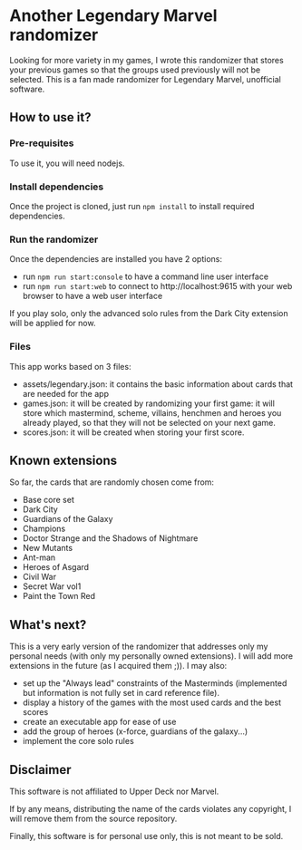 # Another Legendary Marvel randomizer

Looking for more variety in my games, I wrote this randomizer that stores your previous games so that the groups used previously will not be selected.
This is a fan made randomizer for Legendary Marvel, unofficial software.

## How to use it?

### Pre-requisites
To use it, you will need nodejs.

### Install dependencies
Once the project is cloned, just run `npm install` to install required dependencies.

### Run the randomizer
Once the dependencies are installed you have 2 options:
- run `npm run start:console` to have a command line user interface
- run `npm run start:web` to connect to http://localhost:9615 with your web browser to have a web user interface

If you play solo, only the advanced solo rules from the Dark City extension will be applied for now.

### Files
This app works based on 3 files:
- assets/legendary.json: it contains the basic information about cards that are needed for the app
- games.json: it will be created by randomizing your first game: it will store which mastermind, scheme, villains, henchmen and heroes you already played, so that they will not be selected on your next game.
- scores.json: it will be created when storing your first score.

## Known extensions
So far, the cards that are randomly chosen come from:
- Base core set
- Dark City
- Guardians of the Galaxy
- Champions
- Doctor Strange and the Shadows of Nightmare
- New Mutants
- Ant-man
- Heroes of Asgard
- Civil War
- Secret War vol1
- Paint the Town Red

## What's next?
This is a very early version of the randomizer that addresses only my personal needs (with only my personally owned extensions).
I will add more extensions in the future (as I acquired them ;)).
I may also:
- set up the "Always lead" constraints of the Masterminds (implemented but information is not fully set in card reference file).
- display a history of the games with the most used cards and the best scores
- create an executable app for ease of use
- add the group of heroes (x-force, guardians of the galaxy...)
- implement the core solo rules

## Disclaimer
This software is not affiliated to Upper Deck nor Marvel. 

If by any means, distributing the name of the cards violates any copyright, I will remove them from the source repository.

Finally, this software is for personal use only, this is not meant to be sold. 
